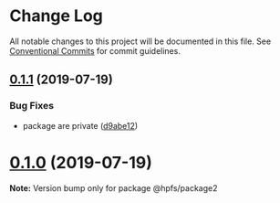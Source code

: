 # Change Log

All notable changes to this project will be documented in this file.
See [Conventional Commits](https://conventionalcommits.org) for commit guidelines.

## [0.1.1](https://github.com/matteosalvestrinihcl/test-mono-repo/compare/v0.1.0...v0.1.1) (2019-07-19)


### Bug Fixes

* package are private ([d9abe12](https://github.com/matteosalvestrinihcl/test-mono-repo/commit/d9abe12))





# [0.1.0](https://github.com/matteosalvestrinihcl/test-mono-repo/compare/v0.0.4...v0.1.0) (2019-07-19)

**Note:** Version bump only for package @hpfs/package2
